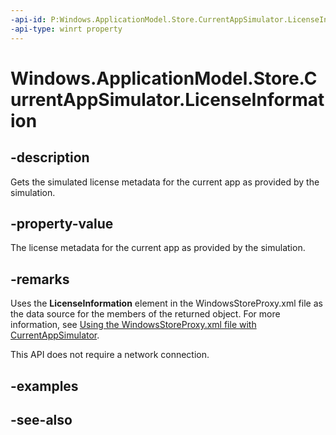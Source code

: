 ----api-id: P:Windows.ApplicationModel.Store.CurrentAppSimulator.LicenseInformation
-api-type: winrt property
---<!-- Property syntaxpublic Windows.ApplicationModel.Store.LicenseInformation LicenseInformation { get; }--># Windows.ApplicationModel.Store.CurrentAppSimulator.LicenseInformation## -descriptionGets the simulated license metadata for the current app as provided by the simulation.## -property-valueThe license metadata for the current app as provided by the simulation.## -remarksUses the **LicenseInformation** element in the WindowsStoreProxy.xml file as the data source for the members of the returned object. For more information, see [Using the WindowsStoreProxy.xml file with CurrentAppSimulator](https://msdn.microsoft.com/windows/uwp/monetize/in-app-purchases-and-trials-using-the-windows-applicationmodel-store-namespace#proxy).This API does not require a network connection.## -examples## -see-also